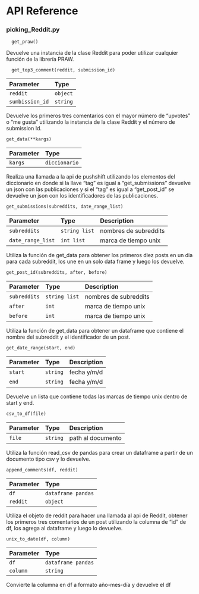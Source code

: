 # API Reference

### picking_Reddit.py

```
  get_praw()
```
Devuelve una instancia de la clase Reddit para poder utilizar cualquier función de la librería PRAW.


```
  get_top3_comment(reddit, submission_id)
```
| Parameter | Type     |
| :-------- | :------- | 
| `reddit`      | `object` | 
| `sumbission_id`      | `string` |

Devuelve los primeros tres comentarios con el mayor número de “upvotes” o “me gusta” utilizando la instancia de la clase Reddit y el número de submission Id. 

```
get_data(**kargs)
```
| Parameter | Type     |
| :-------- | :------- | 
| `kargs`      | `diccionario` | 

Realiza una llamada a la api de pushshift utilizando los elementos del diccionario en donde si la llave “tag” es igual a “get_submissions” devuelve un json con las publicaciones y si el “tag” es igual a “get_post_id” se devuelve un json con los identificadores de las publicaciones.


```
get_submissions(subreddits, date_range_list)
```
| Parameter | Type     | Description |
| :-------- | :------- | :------- | 
| `subreddits`      | `string list` | nombres de subreddits |
| `date_range_list`      | `int list` | marca de tiempo unix |

Utiliza la función de get_data para obtener los primeros diez posts en un dia para cada subreddit, los une en un solo data frame y luego los devuelve.


```
get_post_id(subreddits, after, before)
```
| Parameter | Type     | Description |
| :-------- | :------- | :------- | 
| `subreddits`      | `string list` | nombres de subreddits |
| `after`      | `int` | marca de tiempo unix |
| `before`      | `int` | marca de tiempo unix |

Utiliza la función de get_data para obtener un dataframe que contiene el nombre del subreddit y el identificador de un post.

```
get_date_range(start, end)
```
| Parameter | Type     | Description |
| :-------- | :------- | :------- | 
| `start`      | `string` | fecha y/m/d |
| `end`      | `string` | fecha y/m/d |

Devuelve un lista que contiene todas las marcas de tiempo unix dentro de start y end.

```
csv_to_df(file)
```
| Parameter | Type     | Description |
| :-------- | :------- | :------- | 
| `file`      | `string` | path al documento |

Utiliza la función read_csv de pandas para crear un dataframe a partir de un documento tipo csv y lo devuelve.

```
append_comments(df, reddit)
```
| Parameter | Type     |
| :-------- | :------- |  
| `df`      | `dataframe pandas` |
| `reddit`      | `object` |

Utiliza el objeto de reddit para hacer una llamada al api de Reddit, obtener los primeros tres comentarios de un post utilizando la columna de “id” de df, los agrega al dataframe y luego lo devuelve.

```
unix_to_date(df, column)
```
| Parameter | Type     |
| :-------- | :------- |  
| `df`      | `dataframe pandas` |
| `column`      | `string` |

Convierte la columna en df a formato año-mes-día y devuelve el df
